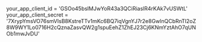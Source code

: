 your_app_client_id = 'GSOo45bslMJwYoR43a3QCiRiaslR4rKAk7vUSWtL'
your_app_client_secret = '7XrypYmsVO76smVIsB8KstreTTv1mKc6BQ7iqVgnYJ7r2e8GwlnQCbRnTl2oZ8W9WY1Lo0716H2cQznaZasvQW2g1spuEehZ1ZhEJ23Cj6KNmYztAhO7qUNOb1mwJvDU'

